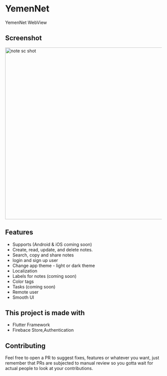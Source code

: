 # YemenNet
 YemenNet WebView

## Screenshot


<img width="552" alt="note sc shot" src="https://github.com/user-attachments/assets/319c84fb-58cd-408b-9403-dd8fea94d905">


## Features
- Supports (Android & iOS coming soon)
- Create, read, update, and delete notes.
- Search, copy and share notes
- login and sign up user
- Change app theme - light or dark theme
- Localization
- Labels for notes (coming soon)
- Color tags
- Tasks (coming soon)
- Remote user
- Smooth UI



## This project is made with
- Flutter Framework
- Firebace Store,Authentication

## Contributing

Feel free to open a PR to suggest fixes, features or whatever you want, just remember that PRs are subjected to manual review so you gotta wait for actual people to look at your contributions.


 

